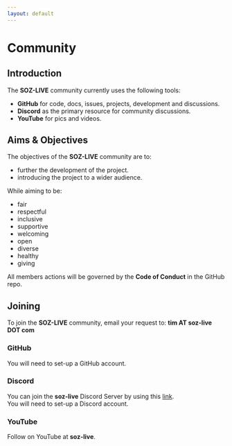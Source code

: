 ```yaml
---
layout: default
---
```


# Community

## Introduction

The **SOZ-LIVE** community currently uses the following tools:

- **GitHub** for code, docs, issues, projects, development and discussions.
- **Discord** as the primary resource for community discussions.
- **YouTube** for pics and videos.

## Aims & Objectives

The objectives of the **SOZ-LIVE** community are to:

- further the development of the project.
- introducing the project to a wider audience.

While aiming to be:

- fair
- respectful
- inclusive
- supportive
- welcoming
- open
- diverse
- healthy
- giving

All members actions will be governed by the **Code of Conduct** in the GitHub repo.

## Joining

To join the **SOZ-LIVE** community, email your request to: **tim AT soz-live DOT com**

### GitHub

You will need to set-up a GitHub account.

### Discord

You can join the **soz-live** Discord Server by using this [link](https://discord.gg/UwKKv3C3Mk).  
You will need to set-up a Discord account.

### YouTube

Follow on YouTube at **soz-live**.
